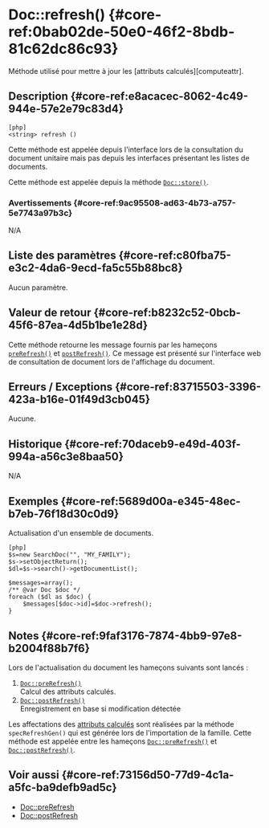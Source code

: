 # Doc::refresh() {#core-ref:0bab02de-50e0-46f2-8bdb-81c62dc86c93}

<div class="short-description" markdown="1">
Méthode utilisé pour mettre à jour les [attributs calculés][computeattr].
</div>
<!--
<div class="applicability">
Obsolète depuis #.#.#
</div>
-->

## Description {#core-ref:e8acacec-8062-4c49-944e-57e2e79c83d4}

    [php]
    <string> refresh ()

Cette méthode est appelée depuis l'interface lors de la consultation du document
unitaire mais pas depuis les interfaces présentant les listes de documents.

Cette méthode est appelée depuis la méthode [`Doc::store()`][docstore].

### Avertissements {#core-ref:9ac95508-ad63-4b73-a757-5e7743a97b3c}

N/A

## Liste des paramètres {#core-ref:c80fba75-e3c2-4da6-9ecd-fa5c55b88bc8}

Aucun paramètre.

## Valeur de retour {#core-ref:b8232c52-0bcb-45f6-87ea-4d5b1be1e28d}

Cette méthode retourne les message fournis par les hameçons
[`preRefresh()`][docprerefresh] et [`postRefresh()`][docpostrefresh]. Ce message
est présenté sur l'interface web de consultation de document lors de l'affichage
du document.


## Erreurs / Exceptions {#core-ref:83715503-3396-423a-b16e-01f49d3cb045}

Aucune.

## Historique {#core-ref:70daceb9-e49d-403f-994a-a56c3e8baa50}

N/A

## Exemples {#core-ref:5689d00a-e345-48ec-b7eb-76f18d30c0d9}

Actualisation d'un ensemble de documents.

    [php]
    $s=new SearchDoc("", "MY_FAMILY");
    $s->setObjectReturn();
    $dl=$s->search()->getDocumentList();
    
    $messages=array();
    /** @var Doc $doc */
    foreach ($dl as $doc) {
        $messages[$doc->id]=$doc->refresh();
    }

## Notes {#core-ref:9faf3176-7874-4bb9-97e8-b2004f88b7f6}

Lors de l'actualisation du document les hameçons suivants sont lancés :

1.  [`Doc::preRefresh()`][docprerefresh]  
    Calcul des attributs calculés.
1.  [`Doc::postRefresh()`][docpostrefresh]  
    Enregistrement en base si modification détectée

Les affectations des [attributs calculés][computeattr] sont réalisées par la
méthode `specRefreshGen()` qui est générée lors de l'importation de la famille.
Cette méthode est appelée entre les hameçons
[`Doc::preRefresh()`][docprerefresh] et  [`Doc::postRefresh()`][docpostrefresh].

## Voir aussi {#core-ref:73156d50-77d9-4c1a-a5fc-ba9defb9ad5c}

*   [Doc::preRefresh][docprerefresh]
*   [Doc::postRefresh][docpostrefresh]

<!-- links -->
[docprerefresh]:    #core-ref:580d6be1-6b6a-439b-abd7-34b26cfaf2e5 "Hameçon Doc::preRefresh()"
[docpostrefresh]:   #core-ref:9352c534-3691-41e3-b293-599db8e9a4fd "Hameçon Doc::postRefresh()"
[docrefresh]:       #core-ref:0bab02de-50e0-46f2-8bdb-81c62dc86c93
[computeattr]:      #core-ref:4565cab9-73c8-4eee-bfa7-218ffbd4b687 "Attributs calculés"
[docstore]:         #core-ref:b8540d13-ece6-4e9e-9b72-6a56bca9da12